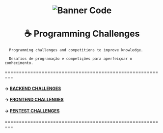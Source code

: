 
<h1 align="center">
    <img alt="Banner Code" src="https://github.com/michelbernardods/programming-challenges/blob/master/img/banner.jpeg"  />
</h1>


<h1 align="center">
    ☕ Programming Challenges
</h1>


      Programming challenges and competitions to improve knowledge.
      
      Desafios de programação e competições para aperfeiçoar o conhecimento.
      

=========================================================


 #### -> [BACKEND CHALLENGES](./CHALLENGES/BACKEND-CHALLENGES.md)

 #### -> [FRONTEND CHALLENGES](./CHALLENGES/FRONTEND-CHALLENGES.md)
 
 #### -> [PENTEST CHALLENGES](./CHALLENGES/PENTEST-CHALLENGES.md)


=========================================================

